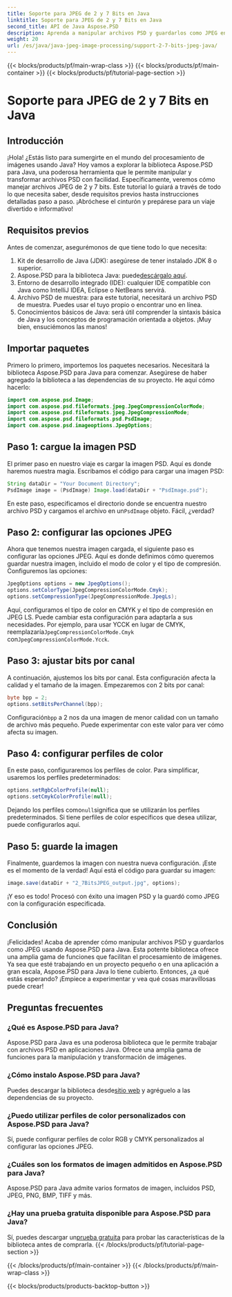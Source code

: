 ```yaml
---
title: Soporte para JPEG de 2 y 7 Bits en Java
linktitle: Soporte para JPEG de 2 y 7 Bits en Java
second_title: API de Java Aspose.PSD
description: Aprenda a manipular archivos PSD y guardarlos como JPEG en Java usando Aspose.PSD. Guía paso a paso con ejemplos de código. Perfecto tanto para principiantes como para profesionales.
weight: 20
url: /es/java/java-jpeg-image-processing/support-2-7-bits-jpeg-java/
---
```


{{< blocks/products/pf/main-wrap-class >}}
{{< blocks/products/pf/main-container >}}
{{< blocks/products/pf/tutorial-page-section >}}

# Soporte para JPEG de 2 y 7 Bits en Java

## Introducción
¡Hola! ¿Estás listo para sumergirte en el mundo del procesamiento de imágenes usando Java? Hoy vamos a explorar la biblioteca Aspose.PSD para Java, una poderosa herramienta que le permite manipular y transformar archivos PSD con facilidad. Específicamente, veremos cómo manejar archivos JPEG de 2 y 7 bits. Este tutorial lo guiará a través de todo lo que necesita saber, desde requisitos previos hasta instrucciones detalladas paso a paso. ¡Abróchese el cinturón y prepárese para un viaje divertido e informativo!
## Requisitos previos
Antes de comenzar, asegurémonos de que tiene todo lo que necesita:
1. Kit de desarrollo de Java (JDK): asegúrese de tener instalado JDK 8 o superior.
2.  Aspose.PSD para la biblioteca Java: puede[descárgalo aquí](https://releases.aspose.com/psd/java/).
3. Entorno de desarrollo integrado (IDE): cualquier IDE compatible con Java como IntelliJ IDEA, Eclipse o NetBeans servirá.
4. Archivo PSD de muestra: para este tutorial, necesitará un archivo PSD de muestra. Puedes usar el tuyo propio o encontrar uno en línea.
5. Conocimientos básicos de Java: será útil comprender la sintaxis básica de Java y los conceptos de programación orientada a objetos.
¡Muy bien, ensuciémonos las manos!
## Importar paquetes
Primero lo primero, importemos los paquetes necesarios. Necesitará la biblioteca Aspose.PSD para Java para comenzar. Asegúrese de haber agregado la biblioteca a las dependencias de su proyecto. He aquí cómo hacerlo:
```java
import com.aspose.psd.Image;
import com.aspose.psd.fileformats.jpeg.JpegCompressionColorMode;
import com.aspose.psd.fileformats.jpeg.JpegCompressionMode;
import com.aspose.psd.fileformats.psd.PsdImage;
import com.aspose.psd.imageoptions.JpegOptions;
```
## Paso 1: cargue la imagen PSD
El primer paso en nuestro viaje es cargar la imagen PSD. Aquí es donde haremos nuestra magia. Escribamos el código para cargar una imagen PSD:
```java
String dataDir = "Your Document Directory";
PsdImage image = (PsdImage) Image.load(dataDir + "PsdImage.psd");
```
 En este paso, especificamos el directorio donde se encuentra nuestro archivo PSD y cargamos el archivo en un`PsdImage` objeto. Fácil, ¿verdad?
## Paso 2: configurar las opciones JPEG
Ahora que tenemos nuestra imagen cargada, el siguiente paso es configurar las opciones JPEG. Aquí es donde definimos cómo queremos guardar nuestra imagen, incluido el modo de color y el tipo de compresión. Configuremos las opciones:
```java
JpegOptions options = new JpegOptions();
options.setColorType(JpegCompressionColorMode.Cmyk);
options.setCompressionType(JpegCompressionMode.JpegLs);
```
 Aquí, configuramos el tipo de color en CMYK y el tipo de compresión en JPEG LS. Puede cambiar esta configuración para adaptarla a sus necesidades. Por ejemplo, para usar YCCK en lugar de CMYK, reemplazaría`JpegCompressionColorMode.Cmyk` con`JpegCompressionColorMode.Ycck`.
## Paso 3: ajustar bits por canal
A continuación, ajustemos los bits por canal. Esta configuración afecta la calidad y el tamaño de la imagen. Empezaremos con 2 bits por canal:
```java
byte bpp = 2;
options.setBitsPerChannel(bpp);
```
 Configuración`bpp` a 2 nos da una imagen de menor calidad con un tamaño de archivo más pequeño. Puede experimentar con este valor para ver cómo afecta su imagen.
## Paso 4: configurar perfiles de color
En este paso, configuraremos los perfiles de color. Para simplificar, usaremos los perfiles predeterminados:
```java
options.setRgbColorProfile(null);
options.setCmykColorProfile(null);
```
 Dejando los perfiles como`null`significa que se utilizarán los perfiles predeterminados. Si tiene perfiles de color específicos que desea utilizar, puede configurarlos aquí.
## Paso 5: guarde la imagen
Finalmente, guardemos la imagen con nuestra nueva configuración. ¡Este es el momento de la verdad! Aquí está el código para guardar su imagen:
```java
image.save(dataDir + "2_7BitsJPEG_output.jpg", options);
```
¡Y eso es todo! Procesó con éxito una imagen PSD y la guardó como JPEG con la configuración especificada.
## Conclusión
¡Felicidades! Acaba de aprender cómo manipular archivos PSD y guardarlos como JPEG usando Aspose.PSD para Java. Esta potente biblioteca ofrece una amplia gama de funciones que facilitan el procesamiento de imágenes. Ya sea que esté trabajando en un proyecto pequeño o en una aplicación a gran escala, Aspose.PSD para Java lo tiene cubierto. Entonces, ¿a qué estás esperando? ¡Empiece a experimentar y vea qué cosas maravillosas puede crear!
## Preguntas frecuentes
### ¿Qué es Aspose.PSD para Java?
Aspose.PSD para Java es una poderosa biblioteca que le permite trabajar con archivos PSD en aplicaciones Java. Ofrece una amplia gama de funciones para la manipulación y transformación de imágenes.
### ¿Cómo instalo Aspose.PSD para Java?
Puedes descargar la biblioteca desde[sitio web](https://releases.aspose.com/psd/java/) y agréguelo a las dependencias de su proyecto.
### ¿Puedo utilizar perfiles de color personalizados con Aspose.PSD para Java?
Sí, puede configurar perfiles de color RGB y CMYK personalizados al configurar las opciones JPEG.
### ¿Cuáles son los formatos de imagen admitidos en Aspose.PSD para Java?
Aspose.PSD para Java admite varios formatos de imagen, incluidos PSD, JPEG, PNG, BMP, TIFF y más.
### ¿Hay una prueba gratuita disponible para Aspose.PSD para Java?
 Sí, puedes descargar un[prueba gratuita](https://releases.aspose.com/) para probar las características de la biblioteca antes de comprarla.
{{< /blocks/products/pf/tutorial-page-section >}}

{{< /blocks/products/pf/main-container >}}
{{< /blocks/products/pf/main-wrap-class >}}

{{< blocks/products/products-backtop-button >}}
